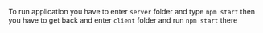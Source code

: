 To run application you have to enter `server` folder and type `npm start` then you have to get back and enter `client` folder and run `npm start` there

